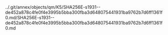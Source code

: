 ../.git/annex/objects/qm/K5/SHA256E-s1931--de452a878c4fe0f4e3995b5bba300fba3d648075441931ba9762b7d6ff1361f0.md/SHA256E-s1931--de452a878c4fe0f4e3995b5bba300fba3d648075441931ba9762b7d6ff1361f0.md